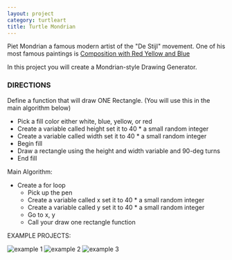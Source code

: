 ```yaml
---
layout: project
category: turtleart
title: Turtle Mondrian
---
```


Piet Mondrian a famous modern artist of the "De Stijl" movement. One of his most famous paintings is [Composition with Red Yellow and Blue](https://www.google.com/search?surl=1&biw=1211&bih=746&tbm=isch&sa=1&q=mondrian+composition+with+red+yellow+and+blue&oq=mondrian+comp&safe=active&ssui=on)

In this project you will create a Mondrian-style Drawing Generator.

### DIRECTIONS

Define a function that will draw ONE Rectangle. (You will use this in the main algorithm below)
  - Pick a fill color either white, blue, yellow, or red
  - Create a variable called height set it to 40 * a small random integer
  - Create a variable called width set it to 40 * a small random integer
  - Begin fill
  - Draw a rectangle using the height and width variable and 90-deg turns
  - End fill

Main Algorithm:
  - Create a for loop
    - Pick up the pen
    - Create a variable called x set it to 40 * a small random integer
    - Create a variable called y set it to 40 * a small random integer
    - Go to x, y
    - Call your draw one rectangle function



EXAMPLE PROJECTS:

![example 1](/apcsp\turtleart\mon3.jpg)
![example 2](/apcsp\turtleart\mon1.jpg)
![example 3](/apcsp\turtleart\mon2.jpg)
